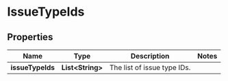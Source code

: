 # IssueTypeIds

## Properties
Name | Type | Description | Notes
------------ | ------------- | ------------- | -------------
**issueTypeIds** | **List&lt;String&gt;** | The list of issue type IDs. | 
